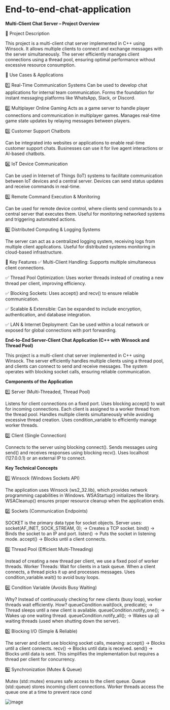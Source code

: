 # End-to-end-chat-application
**Multi-Client Chat Server – Project Overview**

📌 Project Description

This project is a multi-client chat server implemented in C++ using Winsock. It allows multiple clients to connect and exchange messages with the server simultaneously. The server efficiently manages client connections using a thread pool, ensuring optimal performance without excessive resource consumption.

📌 Use Cases & Applications

1️⃣ Real-Time Communication Systems
Can be used to develop chat applications for internal team communication.
Forms the foundation for instant messaging platforms like WhatsApp, Slack, or Discord.

2️⃣ Multiplayer Online Gaming
Acts as a game server to handle player connections and communication in multiplayer games.
Manages real-time game state updates by relaying messages between players.

3️⃣ Customer Support Chatbots

Can be integrated into websites or applications to enable real-time customer support chats.
Businesses can use it for live agent interactions or AI-based chatbots.

4️⃣ IoT Device Communication

Can be used in Internet of Things (IoT) systems to facilitate communication between IoT devices and a central server.
Devices can send status updates and receive commands in real-time.

5️⃣ Remote Command Execution & Monitoring

Can be used for remote device control, where clients send commands to a central server that executes them.
Useful for monitoring networked systems and triggering automated actions.

6️⃣ Distributed Computing & Logging Systems

The server can act as a centralized logging system, receiving logs from multiple client applications.
Useful for distributed systems monitoring in cloud-based infrastructure.

📌 Key Features
✅ Multi-Client Handling: Supports multiple simultaneous client connections.

✅ Thread Pool Optimization: Uses worker threads instead of creating a new thread per client, improving efficiency.

✅ Blocking Sockets: Uses accept() and recv() to ensure reliable communication.

✅ Scalable & Extensible: Can be expanded to include encryption, authentication, and database integration.

✅ LAN & Internet Deployment: Can be used within a local network or exposed for global connections with port forwarding.


**End-to-End Server-Client Chat Application (C++ with Winsock and Thread Pool)**

This project is a multi-client chat server implemented in C++ using Winsock. The server efficiently handles multiple clients using a thread pool, and clients can connect to send and receive messages. The system operates with blocking socket calls, ensuring reliable communication.

**Components of the Application**

1️⃣ Server (Multi-Threaded, Thread Pool)

Listens for client connections on a fixed port.
Uses blocking accept() to wait for incoming connections.
Each client is assigned to a worker thread from the thread pool.
Handles multiple clients simultaneously while avoiding excessive thread creation.
Uses condition_variable to efficiently manage worker threads.

2️⃣ Client (Single Connection)

Connects to the server using blocking connect().
Sends messages using send() and receives responses using blocking recv().
Uses localhost (127.0.0.1) or an external IP to connect.

**Key Technical Concepts**

1️⃣ Winsock (Windows Sockets API)

The application uses Winsock (ws2_32.lib), which provides network programming capabilities in Windows.
WSAStartup() initializes the library.
WSACleanup() ensures proper resource cleanup when the application ends.

2️⃣ Sockets (Communication Endpoints)

SOCKET is the primary data type for socket objects.
Server uses:
socket(AF_INET, SOCK_STREAM, 0); → Creates a TCP socket.
bind() → Binds the socket to an IP and port.
listen() → Puts the socket in listening mode.
accept() → Blocks until a client connects.

3️⃣ Thread Pool (Efficient Multi-Threading)

Instead of creating a new thread per client, we use a fixed pool of worker threads.
Worker Threads:
Wait for clients in a task queue.
When a client connects, a thread picks it up and processes messages.
Uses condition_variable.wait() to avoid busy loops.

4️⃣ Condition Variable (Avoids Busy Waiting)

Why? Instead of continuously checking for new clients (busy loop), worker threads wait efficiently.
How?
queueCondition.wait(lock, predicate); → Thread sleeps until a new client is available.
queueCondition.notify_one(); → Wakes up one waiting thread.
queueCondition.notify_all(); → Wakes up all waiting threads (used when shutting down the server).

5️⃣ Blocking I/O (Simple & Reliable)

The server and client use blocking socket calls, meaning:
accept() → Blocks until a client connects.
recv() → Blocks until data is received.
send() → Blocks until data is sent.
This simplifies the implementation but requires a thread per client for concurrency.

6️⃣ Synchronization (Mutex & Queue)

Mutex (std::mutex) ensures safe access to the client queue.
Queue (std::queue<SOCKET>) stores incoming client connections.
Worker threads access the queue one at a time to prevent race cond

![image](https://github.com/user-attachments/assets/00a0c015-81dc-495c-8558-63aed7b9b426)
